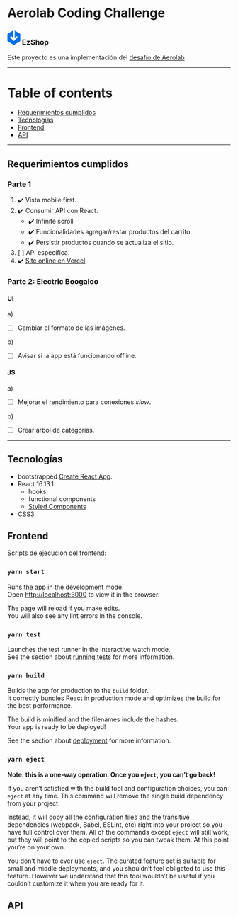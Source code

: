 # Aerolab Coding Challenge

### ![EzShop](https://raw.githubusercontent.com/Martinnqn/Aerolab-challenge/master/src/assets/Combined%20Shape%202.png "EzShop") EzShop

Este proyecto es una implementación del [desafío de Aerolab](https://github.com/Aerolab/challenge)

---

# Table of contents

- [Requerimientos cumplidos](#requerimientos-cumplidos)
- [Tecnologías](#tecnologías)
- [Frontend](#frontend)
- [API](#API)

---

## Requerimientos cumplidos

### Parte 1

1. :heavy_check_mark: Vista mobile first.
2. :heavy_check_mark: Consumir API con React.
   - :heavy_check_mark: Infinite scroll
   - :heavy_check_mark: Funcionalidades agregar/restar productos del carrito.
   - :heavy_check_mark: Persistir productos cuando se actualiza el sitio.
3. [ ] API específica.
4. :heavy_check_mark: [Site online en Vercel](https://aerolab-challenge.martinnqn.vercel.app/)

### Parte 2: Electric Boogaloo

#### UI

a)

- [ ] Cambiar el formato de las imágenes.

b)

- [ ] Avisar si la app está funcionando offline.

#### JS

a)

- [ ] Mejorar el rendimiento para conexiones _slow_.

b)

- [ ] Crear árbol de categorías.

---

## Tecnologías

- bootstrapped [Create React App](https://github.com/facebook/create-react-app).
- React 16.13.1
  - hooks
  - functional components
  - [Styled Components](https://styled-components.com/)
- CSS3

## Frontend

Scripts de ejecución del frontend:

### `yarn start`

Runs the app in the development mode.<br />
Open [http://localhost:3000](http://localhost:3000) to view it in the browser.

The page will reload if you make edits.<br />
You will also see any lint errors in the console.

### `yarn test`

Launches the test runner in the interactive watch mode.<br />
See the section about [running tests](https://facebook.github.io/create-react-app/docs/running-tests) for more information.

### `yarn build`

Builds the app for production to the `build` folder.<br />
It correctly bundles React in production mode and optimizes the build for the best performance.

The build is minified and the filenames include the hashes.<br />
Your app is ready to be deployed!

See the section about [deployment](https://facebook.github.io/create-react-app/docs/deployment) for more information.

### `yarn eject`

**Note: this is a one-way operation. Once you `eject`, you can’t go back!**

If you aren’t satisfied with the build tool and configuration choices, you can `eject` at any time. This command will remove the single build dependency from your project.

Instead, it will copy all the configuration files and the transitive dependencies (webpack, Babel, ESLint, etc) right into your project so you have full control over them. All of the commands except `eject` will still work, but they will point to the copied scripts so you can tweak them. At this point you’re on your own.

You don’t have to ever use `eject`. The curated feature set is suitable for small and middle deployments, and you shouldn’t feel obligated to use this feature. However we understand that this tool wouldn’t be useful if you couldn’t customize it when you are ready for it.

## API
